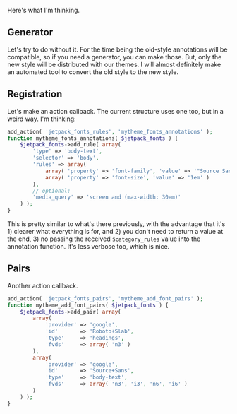 Here's what I'm thinking.

## Generator

Let's try to do without it. For the time being the old-style annotations will be compatible, so if you need a generator, you can make those. But, only the new style will be distributed with our themes. I will almost definitely make an automated tool to convert the old style to the new style.

## Registration

Let's make an action callback. The current structure uses one too, but in a weird way. I'm thinking:

```php
add_action( 'jetpack_fonts_rules', 'mytheme_fonts_annotations' );
function mytheme_fonts_annotations( $jetpack_fonts ) {
	$jetpack_fonts->add_rule( array(
		'type' => 'body-text',
		'selector' => 'body',
		'rules' => array(
			array( 'property' => 'font-family', 'value' => '"Source Sans",sans-serif' )
			array( 'property' => 'font-size', 'value' => '1em' )
		),
		// optional:
		'media_query' => 'screen and (max-width: 30em)'
	) );
}
```

This is pretty similar to what's there previously, with the advantage that it's 1) clearer what everything is for, and 2) you don't need to return a value at the end, 3) no passing the received `$category_rules` value into the annotation function. It's less verbose too, which is nice.

## Pairs

Another action callback.

```php
add_action( 'jetpack_fonts_pairs', 'mytheme_add_font_pairs' );
function mytheme_add_font_pairs( $jetpack_fonts ) {
	$jetpack_fonts->add_pair( array(
		array(
			'provider' => 'google',
			'id'       => 'Roboto+Slab',
			'type'     => 'headings',
			'fvds'     => array( 'n3' )
		),
		array(
			'provider' => 'google',
			'id'       => 'Source+Sans',
			'type'     => 'body-text',
			'fvds'     => array( 'n3', 'i3', 'n6', 'i6' )
		)
	) );
}
```
